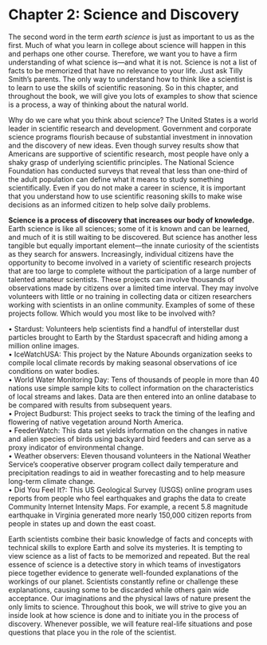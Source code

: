 # Chapter 2: Science and Discovery

The second word in the term _earth science_ is just as important to us as the first. Much of what you learn in college about science will happen in this and perhaps one other course. Therefore, we want you to have a firm understanding of what science is—and what it is not. Science is not a list of facts to be memorized that have no relevance to your life. Just ask Tilly Smith’s parents. The only way to understand how to think like a scientist is to learn to use the skills of scientific reasoning. So in this chapter, and throughout the book, we will give you lots of examples to show that science is a process, a way of thinking about the natural world. 

Why do we care what you think about science? The United States is a world leader in scientific research and development. Government and corporate science programs flourish because of substantial investment in innovation and the discovery of new ideas. Even though survey results show that Americans are supportive of scientific research, most people have only a shaky grasp of underlying scientific principles. The National Science Foundation has conducted surveys that reveal that less than one-third of the adult population can define what it means to study something scientifically. Even if you do not make a career in science, it is important that you understand how to use scientific reasoning skills to make wise decisions as an informed citizen to help solve daily problems. 

**Science is a process of discovery that increases our body of knowledge.** Earth science is like all sciences; some of it is known and can be learned, and much of it is still waiting to be discovered. But science has another less tangible but equally important element—the innate curiosity of the scientists as they search for answers. Increasingly, individual citizens have the opportunity to become involved in a variety of scientific research projects that are too large to complete without the participation of a large number of talented amateur scientists. These projects can involve thousands of observations made by citizens over a limited time interval. They may involve volunteers with little or no training in collecting data or citizen researchers working with scientists in an online community. Examples of some of these projects follow. Which would you most like to be involved with? 

• Stardust: Volunteers help scientists find a handful of interstellar dust particles brought to Earth by the Stardust spacecraft and hiding among a million online images.   
• IceWatchUSA: This project by the Nature Abounds organization seeks to compile local climate records by making seasonal observations of ice conditions on water bodies.  
• World Water Monitoring Day: Tens of thousands of people in more than 40 nations use simple sample kits to collect information on the characteristics of local streams and lakes. Data are then entered into an online database to be compared with results from subsequent years.   
• Project Budburst: This project seeks to track the timing of the leafing and flowering of native vegetation around North America.   
• FeederWatch: This data set yields information on the changes in native and alien species of birds using backyard bird feeders and can serve as a proxy indicator of environmental change.   
• Weather observers: Eleven thousand volunteers in the National Weather Service’s cooperative observer program collect daily temperature and precipitation readings to aid in weather forecasting and to help measure long-term climate change.   
• Did You Feel It?: This US Geological Survey \(USGS\) online program uses reports from people who feel earthquakes and graphs the data to create Community Internet Intensity Maps. For example, a recent 5.8 magnitude earthquake in Virginia generated more nearly 150,000 citizen reports from people in states up and down the east coast. 

Earth scientists combine their basic knowledge of facts and concepts with technical skills to explore Earth and solve its mysteries. It is tempting to view science as a list of facts to be memorized and repeated. But the real essence of science is a detective story in which teams of investigators piece together evidence to generate well-founded explanations of the workings of our planet. Scientists constantly refine or challenge these explanations, causing some to be discarded while others gain wide acceptance. Our imaginations and the physical laws of nature present the only limits to science. Throughout this book, we will strive to give you an inside look at how science is done and to initiate you in the process of discovery. Whenever possible, we will feature real-life situations and pose questions that place you in the role of the scientist.

